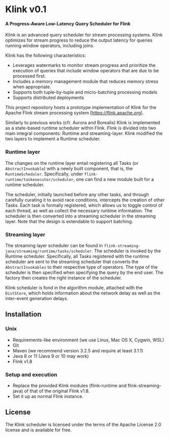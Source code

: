 # Klink v0.1
#### A Progress-Aware Low-Latency Query Scheduler for Flink

Klink is an advanced query scheduler for stream processing systems. Klink optimizes for stream progress to reduce the output latency for queries running window operators, including joins.

Klink has the following characteristics:
* Leverages watermarks to monitor stream progress and prioritize the execution of queries that include window operators that are due to be processed first.
* Includes a memory management module that reduces memory stress when appropriate.
* Supports both tuple-by-tuple and micro-batching processing models
* Supports distributed deployments 

This project repository hosts a prototype implementation of Klink for the Apache Flink stream processing system [https://flink.apache.org].

Similarly to previous works (cfr. Aurora and Borealis) Klink is implemented as a state-based  runtime scheduler within Flink. Flink is divided into two main integral components: Runtime and streaming-layer. Klink modified the two layers to implement a Runtime scheduler.

### Runtime layer
The changes on the runtime layer entail registering all Tasks (or `AbstractInvokable`) with a newly built component, that is, the `RuntimeScheduler`. Specifically, under `flink-runtime/taskexecutor/scheduler`, one can find a new module built for a runtime scheduler. 

The scheduler, initially launched before any other tasks, and through carefully curating it to avoid race conditions, intercepts the creation of other Tasks. Each task is formally registered, which allows us to toggle control of each thread, as well as collect the necessary runtime information. The scheduler is then converted into a streaming scheduler in the streaming layer. Note that the design is extendable to support batching.

### Streaming layer
The streaming layer scheduler can be found in `flink-streaming-java/streaming/runtime/tasks/scheduler`. The scheduler is invoked by the Runtime scheduler. Specifically, all Tasks registered with the runtime scheduler are sent to the streaming scheduler that converts the `AbstractInvokables` to their respective type of operators. The type of the scheduler is then specified when specifying the query by the end user. The factory then creates the right instance of the scheduler.

Klink scheduler is fond in the algorithm module, attached with the `DistStore`, which holds information about the network delay as well as the inter-event generation delays.

## Installation
### Unix
- Requirements-like environment (we use Linux, Mac OS X, Cygwin, WSL)
- Git
- Maven (we recommend version 3.2.5 and require at least 3.1.1)
- Java 8 or 11 (Java 9 or 10 may work)
- Flink v1.8

### Setup and execution
- Replace the provided Klink modules (flink-runtime and flink-streaming-java) of that of the original Flink v1.8.
- Set it up as normal Flink instance.

## License
The Klink scheduler is licensed under the terms of the Apache License 2.0 license and is available for free.
